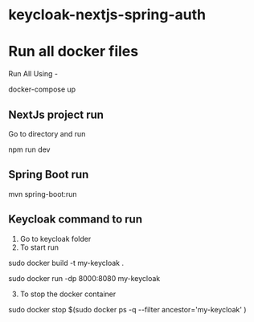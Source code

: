 # keycloak-nextjs-spring-auth


# Run all docker files

Run All Using - 

docker-compose up


## NextJs project run
Go to directory and run

npm run dev


## Spring Boot run
mvn spring-boot:run

## Keycloak command to run
1. Go to keycloak folder
2. To start run

sudo docker build -t my-keycloak .
 
sudo docker run -dp 8000:8080 my-keycloak

3. To stop the docker container

sudo docker stop $(sudo docker ps -q --filter ancestor='my-keycloak' )

